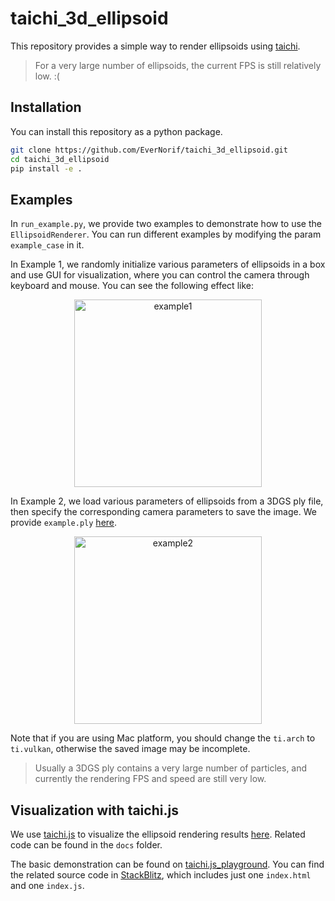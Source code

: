 # taichi_3d_ellipsoid

This repository provides a simple way to render ellipsoids using [taichi](https://www.taichi-lang.org/).

> For a very large number of ellipsoids, the current FPS is still relatively low. :(

## Installation

You can install this repository as a python package.

```bash
git clone https://github.com/EverNorif/taichi_3d_ellipsoid.git
cd taichi_3d_ellipsoid
pip install -e .
```

## Examples
In `run_example.py`, we provide two examples to demonstrate how to use the `EllipsoidRenderer`. You can run different examples by modifying the param `example_case` in it.

In Example 1, we randomly initialize various parameters of ellipsoids in a box and use GUI for visualization, where you can control the camera through keyboard and mouse. You can see the following effect like:

<p align="center">
  <img height="300" alt="example1" src="https://github.com/user-attachments/assets/0226cd10-4ffb-44d9-89ae-f499c866b400" />
</p>


In Example 2, we load various parameters of ellipsoids from a 3DGS ply file, then specify the corresponding camera parameters to save the image. We provide `example.ply` [here](https://drive.google.com/file/d/17pQjk7sCkirzP6TBiMKyMVmGVxs5AHGe/view?usp=sharing).

<p align="center">
  <img height="300" alt="example2" src="https://github.com/user-attachments/assets/4812e97a-fe38-4ea9-bf75-965b547a9a6a" />
</p>


Note that if you are using Mac platform, you should change the `ti.arch` to `ti.vulkan`, otherwise the saved image may be incomplete.

> Usually a 3DGS ply contains a very large number of particles, and currently the rendering FPS and speed are still very low.


## Visualization with taichi.js

We use [taichi.js](https://github.com/AmesingFlank/taichi.js) to visualize the ellipsoid rendering results [here](https://evernorif.github.io/taichi_3d_ellipsoid/). Related code can be found in the `docs` folder.

The basic demonstration can be found on [taichi.js_playground](https://taichi-js.com/playground/game-of-life). You can find the related source code in [StackBlitz](https://stackblitz.com/edit/taichi-js-game-of-life?file=index.js), which includes just one `index.html` and one `index.js`.